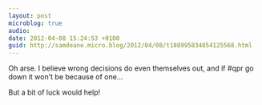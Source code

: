 ```yaml
---
layout: post
microblog: true
audio: 
date: 2012-04-08 15:24:53 +0100
guid: http://samdeane.micro.blog/2012/04/08/t188995834854125568.html
---
```

Oh arse. I believe wrong decisions do even themselves out, and if #qpr go down it won't be because of one...

But a bit of luck would help!
